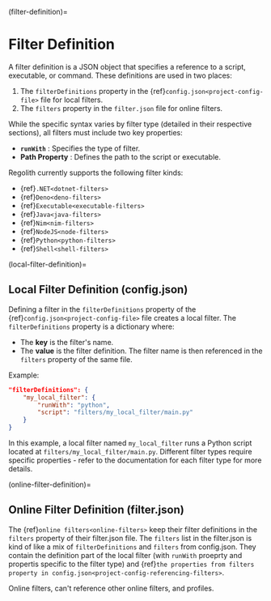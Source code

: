 (filter-definition)=
# Filter Definition
A filter definition is a JSON object that specifies a reference to a script, executable, or command. These definitions are used in two places:
1. The `filterDefinitions` property in the {ref}`config.json<project-config-file>` file for local filters.
2. The `filters` property in the `filter.json` file for online filters.

While the specific syntax varies by filter type (detailed in their respective sections), all filters must include two key properties:
- **`runWith`** : Specifies the type of filter.
- **Path Property** : Defines the path to the script or executable.

Regolith currently supports the following filter kinds:
- {ref}`.NET<dotnet-filters>`
- {ref}`Deno<deno-filters>`
- {ref}`Executable<executable-filters>`
- {ref}`Java<java-filters>`
- {ref}`Nim<nim-filters>`
- {ref}`NodeJS<node-filters>`
- {ref}`Python<python-filters>`
- {ref}`Shell<shell-filters>`

(local-filter-definition)=
## Local Filter Definition (config.json)
Defining a filter in the `filterDefinitions` property of the {ref}`config.json<project-config-file>` file creates a local filter. The `filterDefinitions` property is a dictionary where:
- The **key**  is the filter's name.
- The **value**  is the filter definition.
The filter name is then referenced in the `filters` property of the same file.

Example:
```json
"filterDefinitions": {
    "my_local_filter": {
        "runWith": "python",
        "script": "filters/my_local_filter/main.py"
    }
}
```
In this example, a local filter named `my_local_filter` runs a Python script located at `filters/my_local_filter/main.py`. Different filter types require specific properties - refer to the documentation for each filter type for more details.

(online-filter-definition)=
## Online Filter Definition (filter.json)
The {ref}`online filters<online-filters>` keep their filter definitions in the `filters` property of their filter.json file. The `filters` list in the filter.json is kind of like a mix of `filterDefinitions` and `filters` from config.json. They contain the definition part of the local filter (with `runWith` proeprty and propertis specific to the filter type) and {ref}`the properties from filters property in config.json<project-config-referencing-filters>`.

Online filters, can't reference other online filters, and profiles.
